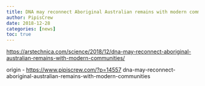 ```yaml
---
title: DNA may reconnect Aboriginal Australian remains with modern communities
author: PipisCrew
date: 2018-12-28
categories: [news]
toc: true
---
```


https://arstechnica.com/science/2018/12/dna-may-reconnect-aboriginal-australian-remains-with-modern-communities/

origin - https://www.pipiscrew.com/?p=14557 dna-may-reconnect-aboriginal-australian-remains-with-modern-communities